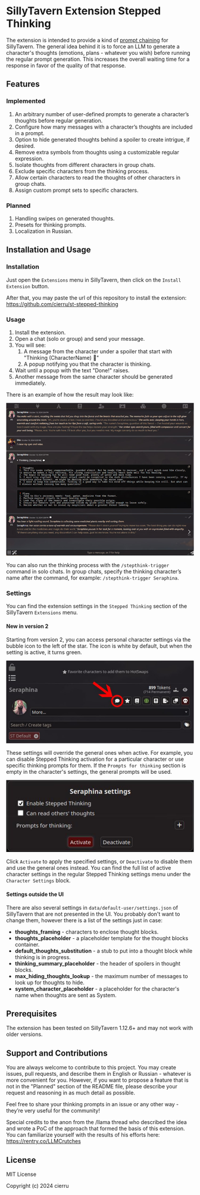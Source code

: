 # SillyTavern Extension Stepped Thinking

The extension is intended to provide a kind
of [prompt chaining](https://www.promptingguide.ai/techniques/prompt_chaining) for SillyTavern. The general idea behind
it is to force an LLM to generate a character's thoughts (emotions, plans - whatever you wish) before running the
regular
prompt generation. This increases the overall waiting time for a response in favor of the quality of that response.

## Features

### Implemented

1. An arbitrary number of user-defined prompts to generate a character’s thoughts before regular generation.
2. Configure how many messages with a character’s thoughts are included in a prompt.
3. Option to hide generated thoughts behind a spoiler to create intrigue, if desired.
4. Remove extra symbols from thoughts using a customizable regular expression.
5. Isolate thoughts from different characters in group chats.
6. Exclude specific characters from the thinking process.
7. Allow certain characters to read the thoughts of other characters in group chats.
8. Assign custom prompt sets to specific characters.

### Planned

1. Handling swipes on generated thoughts.
2. Presets for thinking prompts.
3. Localization in Russian.

## Installation and Usage

### Installation

Just open the `Extensions` menu in SillyTavern, then click on the `Install Extension` button.

After that, you may paste the url of this repository to install the
extension: https://github.com/cierru/st-stepped-thinking

### Usage

1. Install the extension.
2. Open a chat (solo or group) and send your message.
3. You will see:
    1. A message from the character under a spoiler that start with "Thinking (CharacterName) 💭"
    2. A popup notifying you that the character is thinking.
4. Wait until a popup with the text "Done!" raises.
5. Another message from the same character should be generated immediately.

There is an example of how the result may look like:

![sample dialog](img/sample_dialog.jpg)

You can also run the thinking process with the `/stepthink-trigger` command in solo chats. In group chats, specify the
thinking character’s name after the command, for example: `/stepthink-trigger Seraphina`.

### Settings

You can find the extension settings in the `Stepped Thinking` section of the SillyTavern `Extensions` menu.

#### New in version 2

Starting from version 2, you can access personal character settings via the bubble icon to the left of the star. The
icon is white by default, but when the setting is active, it turns green.

![character settings](img/character_settings.jpg)

These settings will override the general ones when active. For example, you can disable Stepped Thinking activation for
a particular character or use specific thinking prompts for them. If the `Prompts for thinking` section is empty in the
character's settings, the general prompts will be used.

![character settings popup](img/character_settings_popup.jpg)

Click `Activate` to apply the specified settings, or `Deactivate` to disable them and use the general ones instead. You
can find the full list of active character settings in the regular Stepped Thinking settings menu under the `Character
Settings` block.

#### Settings outside the UI

There are also several settings in `data/default-user/settings.json` of SillyTavern that are not presented in the UI.
You probably don't want to change them, however there is a list of the settings just in case:

* **thoughts_framing** - characters to enclose thought blocks.
* **thoughts_placeholder** - a placeholder template for the thought blocks container.
* **default_thoughts_substitution** - a stub to put into a thought block while thinking is in progress.
* **thinking_summary_placeholder** - the header of spoilers in thought blocks.
* **max_hiding_thoughts_lookup** - the maximum number of messages to look up for thoughts to hide.
* **system_character_placeholder** - a placeholder for the character's name when thoughts are sent as System.

## Prerequisites

The extension has been tested on SillyTavern 1.12.6+ and may not work with older versions.

## Support and Contributions

You are always welcome to contribute to this project. You may create issues, pull requests,
and describe them in English or Russian - whatever is more convenient for you. However, if you want to propose a feature
that is not in the "Planned"
section of the README file, please describe your request and reasoning in as much detail as possible.

Feel free to share your thinking prompts in an issue or any other way - they’re very useful for the community!

Special credits to the anon from the /llama thread who described the idea and wrote a PoC of the approach that formed
the basis of this extension. You can familiarize yourself with the results of his efforts
here: https://rentry.co/LLMCrutches

## License

MIT License

Copyright (c) 2024 cierru
